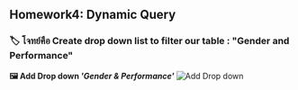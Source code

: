 ## Homework4: Dynamic Query 
### 🏷  โจทย์คือ Create drop down list to filter our table : "Gender and Performance"
**🖼 Add Drop down *'Gender & Performance'***
![Add Drop down ](https://github.com/user-attachments/assets/35b99bdb-b611-4bd5-80ce-c646ae6c85e3)
